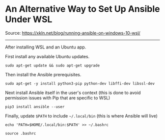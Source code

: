 # An Alternative Way to Set Up Ansible Under WSL

Source: <https://xkln.net/blog/running-ansible-on-windows-10-wsl/>

----

After installing WSL and an Ubuntu app.

First install any available Ubuntu updates.

`sudo apt-get update && sudo apt-get upgrade`

Then install the Ansible prerequisites.

`sudo apt-get -y install python3-pip python-dev libffi-dev libssl-dev`

Next install Ansible itself in the user's context (this is done to avoid permission issues with Pip that are specific to WSL)

`pip3 install ansible --user`

Finally, update `$PATH` to include `~/.local/bin` (this is where Ansible will live)

```shell
echo 'PATH=$HOME/.local/bin:$PATH' >> ~/.bashrc

source .bashrc
```
